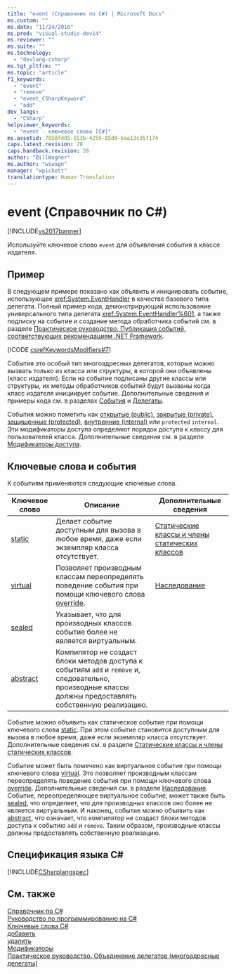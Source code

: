 ```yaml
---
title: "event (Справочник по C#) | Microsoft Docs"
ms.custom: ""
ms.date: "11/24/2016"
ms.prod: "visual-studio-dev14"
ms.reviewer: ""
ms.suite: ""
ms.technology: 
  - "devlang-csharp"
ms.tgt_pltfrm: ""
ms.topic: "article"
f1_keywords: 
  - "event"
  - "remove"
  - "event_CSharpKeyword"
  - "add"
dev_langs: 
  - "CSharp"
helpviewer_keywords: 
  - "event - ключевое слово [C#]"
ms.assetid: 7858fd85-153b-4259-85d0-6aa13c35f174
caps.latest.revision: 28
caps.handback.revision: 28
author: "BillWagner"
ms.author: "wiwagn"
manager: "wpickett"
translationtype: Human Translation
---
```

# event (Справочник по C#)
[!INCLUDE[vs2017banner](../../../csharp/includes/vs2017banner.md)]

Используйте ключевое слово `event` для объявления события в классе издателя.  
  
## Пример  
 В следующем примере показано как объявить и инициировать событие, использующее <xref:System.EventHandler> в качестве базового типа делегата.  Полный пример кода, демонстрирующий использование универсального типа делегата <xref:System.EventHandler%601>, а также подписку на событие и создание метода обработчика событий см. в разделе [Практическое руководство. Публикация событий, соответствующих рекомендациям .NET Framework](../../../csharp/programming-guide/events/how-to-publish-events-that-conform-to-net-framework-guidelines.md).  
  
 [!CODE [csrefKeywordsModifiers#7](../CodeSnippet/VS_Snippets_VBCSharp/csrefKeywordsModifiers#7)]  
  
 События это особый тип многоадресных делегатов, которые можно вызвать только из класса или структуры, в которой они объявлены \(класс издателя\).  Если на событие подписаны другие классы или структуры, их методы обработчиков событий будут вызваны когда класс издателя инициирует событие.  Дополнительные сведения и примеры кода см. в разделах [События](../../../csharp/programming-guide/events/index.md) и [Делегаты](../../../csharp/programming-guide/delegates/index.md).  
  
 События можно пометить как [открытые \(public\)](../../../csharp/language-reference/keywords/public.md), [закрытые \(private\)](../../../csharp/language-reference/keywords/private.md), [защищенные \(protected\)](../../../csharp/language-reference/keywords/protected.md), [внутренние \(internal\)](../../../csharp/language-reference/keywords/internal.md) или `protected` `internal`.  Эти модификаторы доступа определяют порядок доступа к классу для пользователей класса.  Дополнительные сведения см. в разделе [Модификаторы доступа](../../../csharp/programming-guide/classes-and-structs/access-modifiers.md).  
  
## Ключевые слова и события  
 К событиям применяются следующие ключевые слова.  
  
|Ключевое слово|Описание|Дополнительные сведения|  
|--------------------|--------------|-----------------------------|  
|[static](../../../csharp/language-reference/keywords/static.md)|Делает событие доступным для вызова в любое время, даже если экземпляр класса отсутствует.|[Статические классы и члены статических классов](../../../csharp/programming-guide/classes-and-structs/static-classes-and-static-class-members.md)|  
|[virtual](../../../csharp/language-reference/keywords/virtual.md)|Позволяет производным классам переопределять поведение события при помощи ключевого слова [override](../../../csharp/language-reference/keywords/override.md).|[Наследование](../../../csharp/programming-guide/classes-and-structs/inheritance.md)|  
|[sealed](../../../csharp/language-reference/keywords/sealed.md)|Указывает, что для производных классов событие более не является виртуальным.||  
|[abstract](../../../csharp/language-reference/keywords/abstract.md)|Компилятор не создаст блоки методов доступа к событиям `add` и `remove` и, следовательно, производные классы должны предоставлять собственную реализацию.||  
  
 Событие можно объявить как статическое событие при помощи ключевого слова [static](../../../csharp/language-reference/keywords/static.md).  При этом событие становится доступным для вызова в любое время, даже если экземпляр класса отсутствует.  Дополнительные сведения см. в разделе [Статические классы и члены статических классов](../../../csharp/programming-guide/classes-and-structs/static-classes-and-static-class-members.md).  
  
 Событие может быть помечено как виртуальное событие при помощи ключевого слова [virtual](../../../csharp/language-reference/keywords/virtual.md).  Это позволяет производным классам переопределять поведение события при помощи ключевого слова [override](../../../csharp/language-reference/keywords/override.md).  Дополнительные сведения см. в разделе [Наследование](../../../csharp/programming-guide/classes-and-structs/inheritance.md).  Событие, переопределяющее виртуальное событие, может также быть [sealed](../../../csharp/language-reference/keywords/sealed.md), что определяет, что для производных классов оно более не является виртуальным.  И наконец, событие можно объявить как [abstract](../../../csharp/language-reference/keywords/abstract.md), что означает, что компилятор не создаст блоки методов доступа к событию `add` и `remove`.  Таким образом, производные классы должны предоставлять собственную реализацию.  
  
## Спецификация языка C\#  
 [!INCLUDE[CSharplangspec](../../../csharp/language-reference/keywords/includes/csharplangspec_md.md)]  
  
## См. также  
 [Справочник по C\#](../../../csharp/language-reference/index.md)   
 [Руководство по программированию на C\#](../../../csharp/programming-guide/index.md)   
 [Ключевые слова C\#](../../../csharp/language-reference/keywords/index.md)   
 [добавить](../../../csharp/language-reference/keywords/add.md)   
 [удалить](../../../csharp/language-reference/keywords/remove.md)   
 [Модификаторы](../../../csharp/language-reference/keywords/modifiers.md)   
 [Практическое руководство. Объединение делегатов \(многоадресные делегаты\)](../../../csharp/programming-guide/delegates/how-to-combine-delegates-multicast-delegates.md)